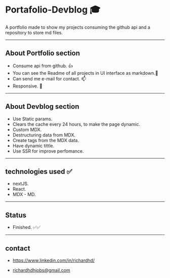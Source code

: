 # Portafolio-Devblog 🎓

A portfolio made to show my projects consuming the github api and a repository to store md files.

--------------------------
## About Portfolio section
- Consume api from github. 👍
- You can see the Readme of all projects in UI interface as markdown.📑
- Can send me e-mail for contact. 📫
- Responsive. 📱

----------------------------------
## About Devblog section
- Use Static params.
- Clears the cache every 24 hours, to make the page dynamic.
- Custom MDX.
- Destructuring data from MDX.
- Create tags from the MDX data.
- Have dynamic tittle.
- Use SSR for improve perfomance.

-----------------------------------------
## technologies used ✅
- nextJS.
- React.
- MDX - MD.

-----------------------------------------
## Status
- Finished. ✅✅

-----------------------------------------

## contact

- https://www.linkedin.com/in/richardhd/

- richardhdhjobs@gmail.com